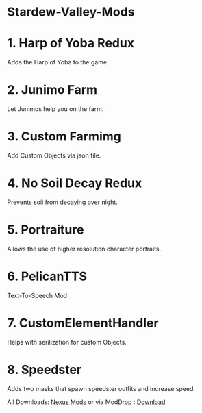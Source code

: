 # Stardew-Valley-Mods

# 1. Harp of Yoba Redux
Adds the Harp of Yoba to the game.

# 2. Junimo Farm
Let Junimos help you on the farm.

# 3. Custom Farmimg
Add Custom Objects via json file. 

# 4. No Soil Decay Redux
Prevents soil from decaying over night.

# 5. Portraiture
Allows the use of higher resolution character portraits.

# 6. PelicanTTS
Text-To-Speech Mod

# 7. CustomElementHandler
Helps with serilization for custom Objects.

# 8. Speedster
Adds two masks that spawn speedster outfits and increase speed.



All Downloads: [Nexus Mods](http://www.nexusmods.com/stardewvalley/users/42440425/?tb=mods&pUp=1) or via ModDrop : [Download](https://www.moddrop.com/)

